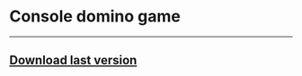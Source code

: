 # Console domino game
__________
## [Download last version](https://github.com/MiF318/domino/raw/main/Domino1.0.rar)
